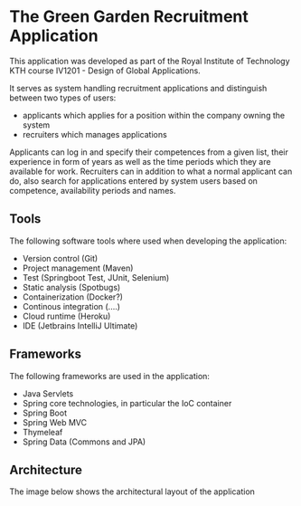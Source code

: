 # The Green Garden Recruitment Application

This application was developed as part of the Royal Institute of Technology KTH course IV1201 - Design of Global Applications.

It serves as system handling recruitment applications and distinguish between two types of users: 
- applicants which applies for a position within the company owning the system 
- recruiters which manages applications

Applicants can log in and specify their competences from a given list, their experience in form of years as well as the time periods which they are available for work.
Recruiters can in addition to what a normal applicant can do, also search for applications entered by system users based on competence, availability periods and names. 

## Tools

The following software tools where used when developing the application:

- Version control (Git)
- Project management (Maven)
- Test (Springboot Test, JUnit, Selenium)
- Static analysis (Spotbugs)
- Containerization (Docker?)
- Continous integration (....)
- Cloud runtime (Heroku)
- IDE (Jetbrains IntelliJ Ultimate)

## Frameworks

The following frameworks are used in the application:

- Java Servlets
- Spring core technologies, in particular the IoC container
- Spring Boot
- Spring Web MVC
- Thymeleaf
- Spring Data (Commons and JPA)

## Architecture

The image below shows the architectural layout of the application

<div align="center>
  <img src="images/architecture.png" width="400" >
</div>




